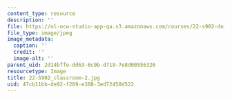 ```yaml
---
content_type: resource
description: ''
file: https://ol-ocw-studio-app-qa.s3.amazonaws.com/courses/22-s902-do-it-yourself-diy-geiger-counters-january-iap-2015/47cb11bbde92f269e3083ed72450d522_22-S902_classroom-2.jpg
file_type: image/jpeg
image_metadata:
  caption: ''
  credit: ''
  image-alt: ''
parent_uid: 2d14bffe-dd63-6c9b-d719-7e8d00556326
resourcetype: Image
title: 22-S902_classroom-2.jpg
uid: 47cb11bb-de92-f269-e308-3ed72450d522
---
```

